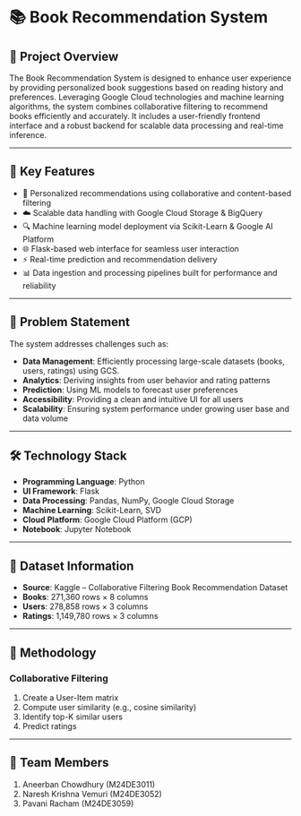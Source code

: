 # 📚 Book Recommendation System

## 📌 Project Overview
The Book Recommendation System is designed to enhance user experience by providing personalized book suggestions based on reading history and preferences. Leveraging Google Cloud technologies and machine learning algorithms, the system combines collaborative filtering to recommend books efficiently and accurately. It includes a user-friendly frontend interface and a robust backend for scalable data processing and real-time inference.

---

## 🚀 Key Features

- 📖 Personalized recommendations using collaborative and content-based filtering  
- ☁️ Scalable data handling with Google Cloud Storage & BigQuery  
- 🔍 Machine learning model deployment via Scikit-Learn & Google AI Platform  
- 🌐 Flask-based web interface for seamless user interaction  
- ⚡ Real-time prediction and recommendation delivery  
- 📊 Data ingestion and processing pipelines built for performance and reliability  

---

## 🧠 Problem Statement

The system addresses challenges such as:
- **Data Management**: Efficiently processing large-scale datasets (books, users, ratings) using GCS.  
- **Analytics**: Deriving insights from user behavior and rating patterns  
- **Prediction**: Using ML models to forecast user preferences  
- **Accessibility**: Providing a clean and intuitive UI for all users  
- **Scalability**: Ensuring system performance under growing user base and data volume  

---

## 🛠️ Technology Stack

- **Programming Language**: Python  
- **UI Framework**: Flask  
- **Data Processing**: Pandas, NumPy, Google Cloud Storage  
- **Machine Learning**: Scikit-Learn, SVD  
- **Cloud Platform**: Google Cloud Platform (GCP)  
- **Notebook**: Jupyter Notebook  

---

## 📁 Dataset Information

- **Source**: Kaggle – Collaborative Filtering Book Recommendation Dataset  
- **Books**: 271,360 rows × 8 columns  
- **Users**: 278,858 rows × 3 columns  
- **Ratings**: 1,149,780 rows × 3 columns  

---

## 🔄 Methodology

### Collaborative Filtering
1. Create a User-Item matrix  
2. Compute user similarity (e.g., cosine similarity)  
3. Identify top-K similar users  
4. Predict ratings

---

## 👥 Team Members
1. Aneerban Chowdhury (M24DE3011)
2. Naresh Krishna Vemuri (M24DE3052)
3. Pavani Racham (M24DE3059)

